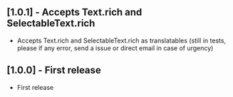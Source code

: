 ## [1.0.1] - Accepts Text.rich and SelectableText.rich

* Accepts Text.rich and SelectableText.rich as translatables (still in tests, please if any error, send a issue or direct email in case of urgency)


## [1.0.0] - First release

* First release
